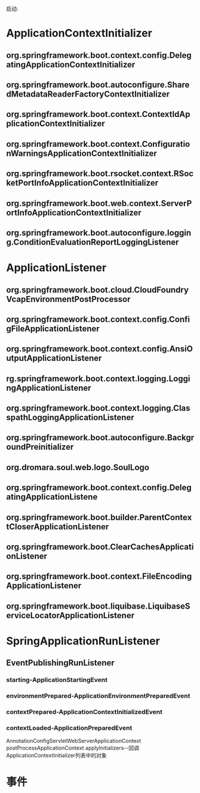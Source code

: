 启动:
# ApplicationContextInitializer
## org.springframework.boot.context.config.DelegatingApplicationContextInitializer
## org.springframework.boot.autoconfigure.SharedMetadataReaderFactoryContextInitializer
## org.springframework.boot.context.ContextIdApplicationContextInitializer
## org.springframework.boot.context.ConfigurationWarningsApplicationContextInitializer
## org.springframework.boot.rsocket.context.RSocketPortInfoApplicationContextInitializer
## org.springframework.boot.web.context.ServerPortInfoApplicationContextInitializer
## org.springframework.boot.autoconfigure.logging.ConditionEvaluationReportLoggingListener

# ApplicationListener
## org.springframework.boot.cloud.CloudFoundryVcapEnvironmentPostProcessor
## org.springframework.boot.context.config.ConfigFileApplicationListener
## org.springframework.boot.context.config.AnsiOutputApplicationListener
## rg.springframework.boot.context.logging.LoggingApplicationListener
## org.springframework.boot.context.logging.ClasspathLoggingApplicationListener
## org.springframework.boot.autoconfigure.BackgroundPreinitializer
## org.dromara.soul.web.logo.SoulLogo
## org.springframework.boot.context.config.DelegatingApplicationListene
## org.springframework.boot.builder.ParentContextCloserApplicationListener
## org.springframework.boot.ClearCachesApplicationListener
## org.springframework.boot.context.FileEncodingApplicationListener
## org.springframework.boot.liquibase.LiquibaseServiceLocatorApplicationListener

# SpringApplicationRunListener
## EventPublishingRunListener
### starting-ApplicationStartingEvent
### environmentPrepared-ApplicationEnvironmentPreparedEvent
### contextPrepared-ApplicationContextInitializedEvent
### contextLoaded-ApplicationPreparedEvent


AnnotationConfigServletWebServerApplicationContext
postProcessApplicationContext
applyInitializers--回调ApplicationContextInitializer列表中的对象




# 事件




